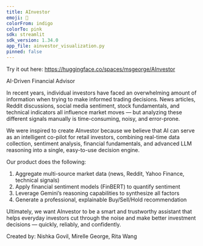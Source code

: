 ```yaml
---
title: AInvestor
emoji: 🚀
colorFrom: indigo
colorTo: pink
sdk: streamlit
sdk_version: 1.34.0
app_file: ainvestor_visualization.py
pinned: false
---
```

Try it out here: https://huggingface.co/spaces/msgeorge/AInvestor

AI-Driven Financial Advisor

In recent years, individual investors have faced an overwhelming amount of information when trying to make informed trading decisions. News articles, Reddit discussions, social media sentiment, stock fundamentals, and technical indicators all influence market moves — but analyzing these different signals manually is time-consuming, noisy, and error-prone.

We were inspired to create AInvestor because we believe that AI can serve as an intelligent co-pilot for retail investors, combining real-time data collection, sentiment analysis, financial fundamentals, and advanced LLM reasoning into a single, easy-to-use decision engine.

Our product does the following:
1. Aggregate multi-source market data (news, Reddit, Yahoo Finance, technical signals)
2. Apply financial sentiment models (FinBERT) to quantify sentiment
3. Leverage Gemini’s reasoning capabilities to synthesize all factors
4. Generate a professional, explainable Buy/Sell/Hold recommendation

Ultimately, we want AInvestor to be a smart and trustworthy assistant that helps everyday investors cut through the noise and make better investment decisions — quickly, reliably, and confidently.

Created by: Nishka Govil, Mirelle George, Rita Wang
